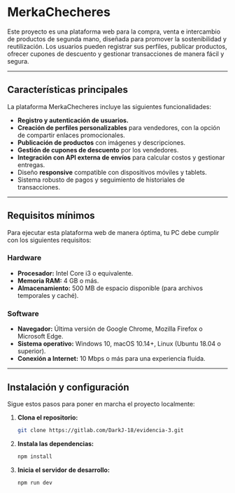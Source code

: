 # MerkaChecheres  

Este proyecto es una plataforma web para la compra, venta e intercambio de productos de segunda mano, diseñada para promover la sostenibilidad y reutilización. Los usuarios pueden registrar sus perfiles, publicar productos, ofrecer cupones de descuento y gestionar transacciones de manera fácil y segura.  

---

## Características principales
La plataforma MerkaChecheres incluye las siguientes funcionalidades:

- **Registro y autenticación de usuarios.**  
- **Creación de perfiles personalizables** para vendedores, con la opción de compartir enlaces promocionales.  
- **Publicación de productos** con imágenes y descripciones.  
- **Gestión de cupones de descuento** por los vendedores.  
- **Integración con API externa de envíos** para calcular costos y gestionar entregas.  
- Diseño **responsive** compatible con dispositivos móviles y tablets.  
- Sistema robusto de pagos y seguimiento de historiales de transacciones.  

---

## Requisitos mínimos

Para ejecutar esta plataforma web de manera óptima, tu PC debe cumplir con los siguientes requisitos:  

### Hardware

- **Procesador:** Intel Core i3 o equivalente.  
- **Memoria RAM:** 4 GB o más.  
- **Almacenamiento:** 500 MB de espacio disponible (para archivos temporales y caché).  

### Software

- **Navegador:** Última versión de Google Chrome, Mozilla Firefox o Microsoft Edge.  
- **Sistema operativo:** Windows 10, macOS 10.14+, Linux (Ubuntu 18.04 o superior).  
- **Conexión a Internet:** 10 Mbps o más para una experiencia fluida.  

---

## Instalación y configuración

Sigue estos pasos para poner en marcha el proyecto localmente:  

1. **Clona el repositorio:**  

   ```bash
   git clone https://gitlab.com/DarkJ-18/evidencia-3.git

2. **Instala las dependencias:**  

   ```bash
   npm install

3. **Inicia el servidor de desarrollo:**  

   ```bash
   npm run dev


